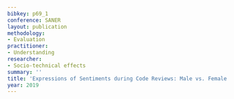 ```yaml
---
bibkey: p69_1
conference: SANER
layout: publication
methodology:
- Evaluation
practitioner:
- Understanding
researcher:
- Socio-technical effects
summary: ''
title: 'Expressions of Sentiments during Code Reviews: Male vs. Female'
year: 2019
---
```

